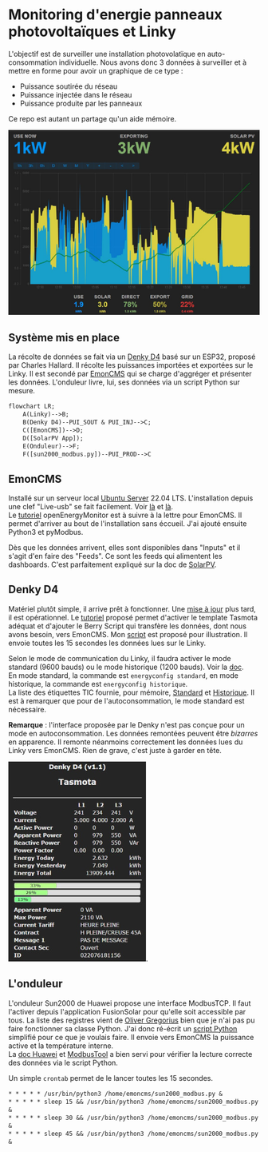# Monitoring d'energie panneaux photovoltaïques et Linky

L'objectif est de surveiller une installation photovolatïque en auto-consommation individuelle. Nous avons donc 3 données à surveiller et à mettre en forme pour avoir un graphique de ce type :
- Puissance soutirée du réseau
- Puissance injectée dans le réseau
- Puissance produite par les panneaux

Ce repo est autant un partage qu'un aide mémoire.

![SolarPV](./res/solar-pv.jpg)

## Système mis en place
La récolte de données se fait via un [Denky D4](https://github.com/hallard/Denky-D4) basé sur un ESP32, proposé par Charles Hallard. Il récolte les puissances importées et exportées sur le Linky. Il est secondé par [EmonCMS](https://github.com/emoncms/emoncms) qui se charge d'aggréger et présenter les données. L'onduleur livre, lui, ses données via un script Python sur mesure.

```mermaid
flowchart LR;
    A(Linky)-->B;
	B(Denky D4)--PUI_SOUT & PUI_INJ-->C;
	C([EmonCMS])-->D;
    D([SolarPV App]);
	E(Onduleur)-->F;
	F([sun2000_modbus.py])--PUI_PROD-->C
```
## EmonCMS
Installé sur un serveur local [Ubuntu Server](https://ubuntu.com/download/server) 22.04 LTS. L'installation depuis une clef "Live-usb" se fait facilement. Voir [là](https://doc.ubuntu-fr.org/live_usb) et [là](https://doc.ubuntu-fr.org/tutoriel/installation_sur_disque_usb).  
Le [tutoriel](https://github.com/openenergymonitor/EmonScripts/blob/master/docs/install.md) openEnergyMonitor est à suivre à la lettre pour EmonCMS. Il permet d'arriver au bout de l'installation sans éccueil. J'ai ajouté ensuite Python3 et pyModbus.

Dès que les données arrivent, elles sont disponibles dans "Inputs" et il s'agit d'en faire des "Feeds". Ce sont les feeds qui alimentent les dashboards. C'est parfaitement expliqué sur la doc de [SolarPV](https://docs.openenergymonitor.org/applications/solar-pv.html#configure-feeds).

## Denky D4
Matériel plutôt simple, il arrive prêt à fonctionner. Une [mise à jour](https://github.com/hallard/Denky-D4#firmware) plus tard, il est opérationnel. Le [tutoriel](https://github.com/hallard/Denky-D4#tasmota-template) proposé permet d'activer le template Tasmota adéquat et d'ajouter le Berry Script qui transfère les données, dont nous avons besoin, vers EmonCMS. Mon [script](./src/denky.be) est proposé pour illustration. Il envoie toutes les 15 secondes les données lues sur le Linky.

Selon le mode de communication du Linky, il faudra activer le mode standard (9600 bauds) ou le mode historique (1200 bauds). Voir la [doc](https://tasmota.github.io/docs/Teleinfo/#configuring-teleinfo).   
En mode standard, la commande est `energyconfig standard`, en mode historique, la commande est `energyconfig historique`.  
La liste des étiquettes TIC fournie, pour mémoire, [Standard](./tic_standard.md) et [Historique](tic_historique.md). Il est à remarquer que pour de l'autoconsommation, le mode standard est nécessaire.

__Remarque__ : l'interface proposée par le Denky n'est pas conçue pour un mode en autoconsommation. Les données remontées peuvent être _bizarres_ en apparence. Il remonte néanmoins correctement les données lues du Linky vers EmonCMS. Rien de grave, c'est juste à garder en tête.

![denky d4](./res/denky.jpg "affichage pendant export").

## L'onduleur
L'onduleur Sun2000 de Huawei propose une interface ModbusTCP. Il faut l'activer depuis l'application FusionSolar pour qu'elle soit accessible par tous. La liste des registres vient de [Oliver Gregorius](https://github.com/olivergregorius/sun2000_modbus) bien que je n'ai pas pu faire fonctionner sa classe Python. J'ai donc ré-écrit un [script Python](./src/sun2000_modbus.py) simplifié pour ce que je voulais faire. Il envoie vers EmonCMS la puissance active et la température interne.  
La [doc Huawei](./res/Huawei-Modbus) et [ModbusTool](https://github.com/ClassicDIY/ModbusTool) a bien servi pour vérifier la lecture correcte des données via le script Python.

Un simple `crontab` permet de le lancer toutes les 15 secondes.
````console
* * * * * /usr/bin/python3 /home/emoncms/sun2000_modbus.py &
* * * * * sleep 15 && /usr/bin/python3 /home/emoncms/sun2000_modbus.py &
* * * * * sleep 30 && /usr/bin/python3 /home/emoncms/sun2000_modbus.py &
* * * * * sleep 45 && /usr/bin/python3 /home/emoncms/sun2000_modbus.py &
````
